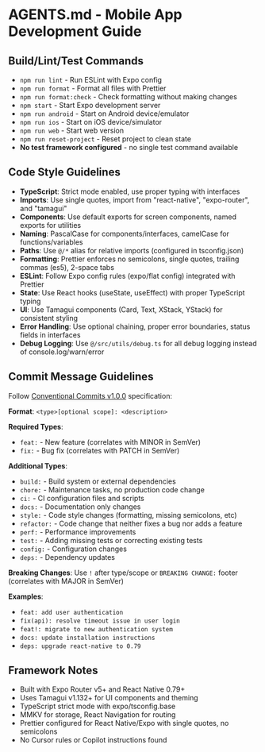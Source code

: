 # AGENTS.md - Mobile App Development Guide

## Build/Lint/Test Commands

- `npm run lint` - Run ESLint with Expo config
- `npm run format` - Format all files with Prettier
- `npm run format:check` - Check formatting without making changes
- `npm start` - Start Expo development server
- `npm run android` - Start on Android device/emulator
- `npm run ios` - Start on iOS device/simulator
- `npm run web` - Start web version
- `npm run reset-project` - Reset project to clean state
- **No test framework configured** - no single test command available

## Code Style Guidelines

- **TypeScript**: Strict mode enabled, use proper typing with interfaces
- **Imports**: Use single quotes, import from "react-native", "expo-router", and "tamagui"
- **Components**: Use default exports for screen components, named exports for utilities
- **Naming**: PascalCase for components/interfaces, camelCase for functions/variables
- **Paths**: Use `@/*` alias for relative imports (configured in tsconfig.json)
- **Formatting**: Prettier enforces no semicolons, single quotes, trailing commas (es5), 2-space tabs
- **ESLint**: Follow Expo config rules (expo/flat config) integrated with Prettier
- **State**: Use React hooks (useState, useEffect) with proper TypeScript typing
- **UI**: Use Tamagui components (Card, Text, XStack, YStack) for consistent styling
- **Error Handling**: Use optional chaining, proper error boundaries, status fields in interfaces
- **Debug Logging**: Use `@/src/utils/debug.ts` for all debug logging instead of console.log/warn/error

## Commit Message Guidelines

Follow [Conventional Commits v1.0.0](https://www.conventionalcommits.org/en/v1.0.0/) specification:

**Format**: `<type>[optional scope]: <description>`

**Required Types**:

- `feat:` - New feature (correlates with MINOR in SemVer)
- `fix:` - Bug fix (correlates with PATCH in SemVer)

**Additional Types**:

- `build:` - Build system or external dependencies
- `chore:` - Maintenance tasks, no production code change
- `ci:` - CI configuration files and scripts
- `docs:` - Documentation only changes
- `style:` - Code style changes (formatting, missing semicolons, etc)
- `refactor:` - Code change that neither fixes a bug nor adds a feature
- `perf:` - Performance improvements
- `test:` - Adding missing tests or correcting existing tests
- `config:` - Configuration changes
- `deps:` - Dependency updates

**Breaking Changes**: Use `!` after type/scope or `BREAKING CHANGE:` footer (correlates with MAJOR in SemVer)

**Examples**:

- `feat: add user authentication`
- `fix(api): resolve timeout issue in user login`
- `feat!: migrate to new authentication system`
- `docs: update installation instructions`
- `deps: upgrade react-native to 0.79`

## Framework Notes

- Built with Expo Router v5+ and React Native 0.79+
- Uses Tamagui v1.132+ for UI components and theming
- TypeScript strict mode with expo/tsconfig.base
- MMKV for storage, React Navigation for routing
- Prettier configured for React Native/Expo with single quotes, no semicolons
- No Cursor rules or Copilot instructions found
